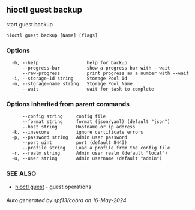 ## hioctl guest backup

start guest backup

```
hioctl guest backup [Name] [flags]
```

### Options

```
  -h, --help                  help for backup
      --progress-bar          show a progress bar with --wait
      --raw-progress          print progress as a number with --wait
  -i, --storage-id string     Storage Pool Id
  -n, --storage-name string   Storage Pool Name
      --wait                  wait for task to complete
```

### Options inherited from parent commands

```
      --config string     config file
      --format string     format (json/yaml) (default "json")
      --host string       Hostname or ip address
  -k, --insecure          ignore certificate errors
  -p, --password string   Admin user password
      --port uint         port (default 8443)
      --profile string    Load a profile from the config file
  -r, --realm string      Admin user realm (default "local")
  -u, --user string       Admin username (default "admin")
```

### SEE ALSO

* [hioctl guest](hioctl_guest.md)	 - guest operations

###### Auto generated by spf13/cobra on 16-May-2024
